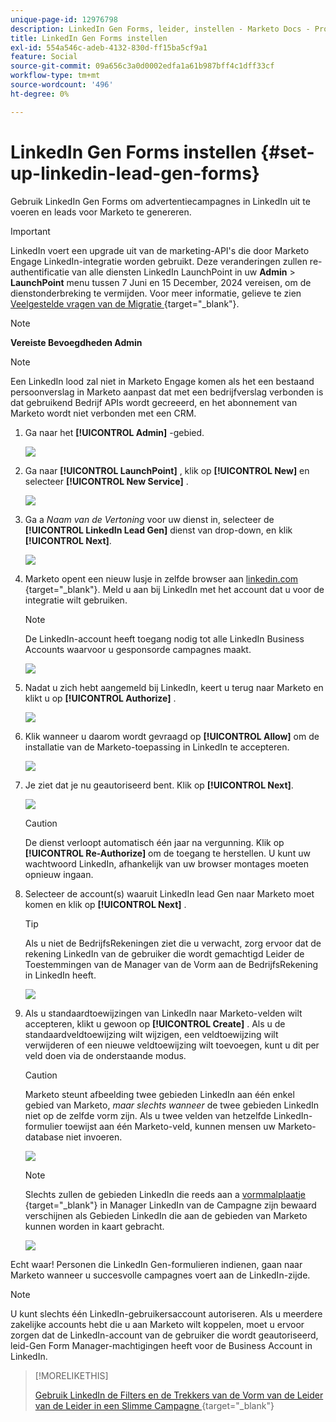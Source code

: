 ```yaml
---
unique-page-id: 12976798
description: LinkedIn Gen Forms, leider, instellen - Marketo Docs - Productdocumentatie
title: LinkedIn Gen Forms instellen
exl-id: 554a546c-adeb-4132-830d-ff15ba5cf9a1
feature: Social
source-git-commit: 09a656c3a0d0002edfa1a61b987bff4c1dff33cf
workflow-type: tm+mt
source-wordcount: '496'
ht-degree: 0%

---
```


# LinkedIn Gen Forms instellen {#set-up-linkedin-lead-gen-forms}

Gebruik LinkedIn Gen Forms om advertentiecampagnes in LinkedIn uit te voeren en leads voor Marketo te genereren.

>[!IMPORTANT]
>
>LinkedIn voert een upgrade uit van de marketing-API&#39;s die door Marketo Engage LinkedIn-integratie worden gebruikt. Deze veranderingen zullen re-authentificatie van alle diensten LinkedIn LaunchPoint in uw **Admin** > **LaunchPoint** menu tussen 7 Juni en 15 December, 2024 vereisen, om de dienstonderbreking te vermijden. Voor meer informatie, gelieve te zien [ Veelgestelde vragen van de Migratie ](https://nation.marketo.com/t5/employee-blogs/linkedin-re-authentication-required/ba-p/347794){target="_blank"}.

>[!NOTE]
>
>**Vereiste Bevoegdheden Admin**

>[!NOTE]
>
>Een LinkedIn lood zal niet in Marketo Engage komen als het een bestaand persoonverslag in Marketo aanpast dat met een bedrijfverslag verbonden is dat gebruikend Bedrijf APIs wordt gecreeerd, en het abonnement van Marketo wordt niet verbonden met een CRM.

1. Ga naar het **[!UICONTROL Admin]** -gebied.

   ![](assets/set-up-linkedin-lead-gen-forms-1.png)

1. Ga naar **[!UICONTROL LaunchPoint]** , klik op **[!UICONTROL New]** en selecteer **[!UICONTROL New Service]** .

   ![](assets/set-up-linkedin-lead-gen-forms-2.png)

1. Ga a _Naam van de Vertoning_ voor uw dienst in, selecteer de **[!UICONTROL LinkedIn Lead Gen]** dienst van drop-down, en klik **[!UICONTROL Next]**.

   ![](assets/set-up-linkedin-lead-gen-forms-3.png)

1. Marketo opent een nieuw lusje in zelfde browser aan [ linkedin.com ](https://www.linkedin.com){target="_blank"}. Meld u aan bij LinkedIn met het account dat u voor de integratie wilt gebruiken.

   >[!NOTE]
   >
   >De LinkedIn-account heeft toegang nodig tot alle LinkedIn Business Accounts waarvoor u gesponsorde campagnes maakt.

   ![](assets/set-up-linkedin-lead-gen-forms-4.png)

1. Nadat u zich hebt aangemeld bij LinkedIn, keert u terug naar Marketo en klikt u op **[!UICONTROL Authorize]** .

   ![](assets/set-up-linkedin-lead-gen-forms-5.png)

1. Klik wanneer u daarom wordt gevraagd op **[!UICONTROL Allow]** om de installatie van de Marketo-toepassing in LinkedIn te accepteren.

   ![](assets/set-up-linkedin-lead-gen-forms-6.png)

1. Je ziet dat je nu geautoriseerd bent. Klik op **[!UICONTROL Next]**.

   ![](assets/set-up-linkedin-lead-gen-forms-7.png)

   >[!CAUTION]
   >
   >De dienst verloopt automatisch één jaar na vergunning. Klik op **[!UICONTROL Re-Authorize]** om de toegang te herstellen. U kunt uw wachtwoord LinkedIn, afhankelijk van uw browser montages moeten opnieuw ingaan.

1. Selecteer de account(s) waaruit LinkedIn lead Gen naar Marketo moet komen en klik op **[!UICONTROL Next]** .

   >[!TIP]
   >
   >Als u niet de BedrijfsRekeningen ziet die u verwacht, zorg ervoor dat de rekening LinkedIn van de gebruiker die wordt gemachtigd Leider de Toestemmingen van de Manager van de Vorm aan de BedrijfsRekening in LinkedIn heeft.

   ![](assets/set-up-linkedin-lead-gen-forms-8.png)

1. Als u standaardtoewijzingen van LinkedIn naar Marketo-velden wilt accepteren, klikt u gewoon op **[!UICONTROL Create]** . Als u de standaardveldtoewijzing wilt wijzigen, een veldtoewijzing wilt verwijderen of een nieuwe veldtoewijzing wilt toevoegen, kunt u dit per veld doen via de onderstaande modus.

   >[!CAUTION]
   >
   >Marketo steunt afbeelding twee gebieden LinkedIn aan één enkel gebied van Marketo, _maar slechts wanneer_ de twee gebieden LinkedIn niet op de zelfde vorm zijn. Als u twee velden van hetzelfde LinkedIn-formulier toewijst aan één Marketo-veld, kunnen mensen uw Marketo-database niet invoeren.

   ![](assets/set-up-linkedin-lead-gen-forms-9.png)

   >[!NOTE]
   >
   >Slechts zullen de gebieden LinkedIn die reeds aan a [ vormmalplaatje ](https://www.linkedin.com/help/lms/answer/79634){target="_blank"} in Manager LinkedIn van de Campagne zijn bewaard verschijnen als Gebieden LinkedIn die aan de gebieden van Marketo kunnen worden in kaart gebracht.

   ![](assets/set-up-linkedin-lead-gen-forms-10.png)

Echt waar! Personen die LinkedIn Gen-formulieren indienen, gaan naar Marketo wanneer u succesvolle campagnes voert aan de LinkedIn-zijde.

>[!NOTE]
>
>U kunt slechts één LinkedIn-gebruikersaccount autoriseren. Als u meerdere zakelijke accounts hebt die u aan Marketo wilt koppelen, moet u ervoor zorgen dat de LinkedIn-account van de gebruiker die wordt geautoriseerd, leid-Gen Form Manager-machtigingen heeft voor de Business Account in LinkedIn.

>[!MORELIKETHIS]
>
>[ Gebruik LinkedIn de Filters en de Trekkers van de Vorm van de Leider van de Leider in een Slimme Campagne ](/help/marketo/product-docs/demand-generation/social/social-functions/use-linkedin-lead-gen-form-filters-and-triggers-in-a-smart-campaign.md){target="_blank"}
